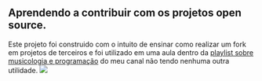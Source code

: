 ## Aprendendo a contribuir com os projetos open source. 
Este projeto foi construido com o intuito de ensinar como realizar um fork em projetos de terceiros e foi utilizado em uma aula dentro da [playlist sobre musicologia e programação](https://www.youtube.com/playlist?list=PLQvwSWYdLssx9hK-xn5gBVx8oOVu6tG7U) do meu canal não tendo nenhuma outra utilidade.
![](https://github.com/Robson-Maestro/musicologia_programacao/blob/master/assets/images/capa_abertura.png)
